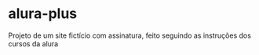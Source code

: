 # alura-plus
Projeto de um site fictício com assinatura, feito seguindo as instruções dos cursos da alura
